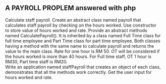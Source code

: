 ## A PAYROLL PROPLEM answered with php

Calculate staff payroll. Create an abstract class named payroll that calculates staff payroll by checking on the hours worked. Use constructor to store value of hours worked and rate. Provide an abstract methods named CalculatePayroll(). 
It is inherited by a class named Full Time class for full time employee and Part Time class for part time employee. Both classes having a method with the same name to calculate payroll and returns the value to the main class. Rate for one hour is RM 50. OT will be considered if the hours worked is more than 40 hours. For Full time staff, OT 1 hour is RM30, Part time staff is RM20.  
Write an application named staffPayroll that creates an object of each class, demonstrates that all the methods work correctly. Get the user input for hours worked and rate.